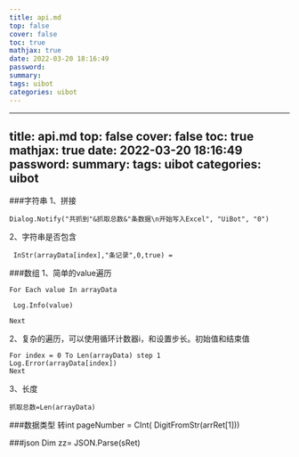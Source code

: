 ```yaml
---
title: api.md
top: false
cover: false
toc: true
mathjax: true
date: 2022-03-20 18:16:49
password:
summary:
tags: uibot
categories: uibot
---
```

---
title: api.md
top: false
cover: false
toc: true
mathjax: true
date: 2022-03-20 18:16:49
password:
summary:
tags: uibot
categories: uibot
---

###字符串
1、拼接
~~~
Dialog.Notify("共抓到"&抓取总数&"条数据\n开始写入Excel", "UiBot", "0")
~~~

2、字符串是否包含
~~~
 InStr(arrayData[index],"条记录",0,true) =
~~~
###数组
1、简单的value遍历
~~~
For Each value In arrayData
 
 Log.Info(value)
 
Next
~~~

2、复杂的遍历，可以使用循环计数器i，和设置步长。初始值和结束值
~~~
For index = 0 To Len(arrayData) step 1
Log.Error(arrayData[index])
Next

~~~

3、长度
~~~
抓取总数=Len(arrayData)
~~~

###数据类型
转int
pageNumber = CInt( DigitFromStr(arrRet[1]))


###json
Dim zz=  JSON.Parse(sRet)
